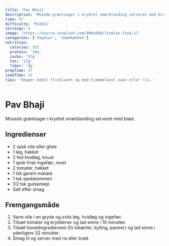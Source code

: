 ```yaml
---
title: 'Pav Bhaji'
description: 'Mosede grøntsager i krydret smørblanding serveret med brød.'
time: 47
difficulty: 'Middel'
servings: 6
image: 'https://source.unsplash.com/800x600/?indian-food,17'
categories: ['Vegetar', 'Gadekøkken']
nutrition:
  calories: 385
  protein: '10g'
  carbs: '57g'
  fat: '17g'
  fiber: '4g'
prepTime: 37
cookTime: 32
tips: 'Smager bedst frisklavet og med hjemmelavet naan eller ris.'
---
```


# Pav Bhaji

Mosede grøntsager i krydret smørblanding serveret med brød.

## Ingredienser

- 2 spsk olie eller ghee  
- 1 løg, hakket  
- 2 fed hvidløg, knust  
- 1 spsk frisk ingefær, revet  
- 2 tomater, hakket  
- 1 tsk garam masala  
- 1 tsk spidskommen  
- 1/2 tsk gurkemeje  
- Salt efter smag

## Fremgangsmåde

1. Varm olie i en gryde og svits løg, hvidløg og ingefær.
2. Tilsæt tomater og krydderier og lad simre i 10 minutter.
3. Tilsæt hovedingrediensen (fx kikærter, kylling, paneer) og lad simre i yderligere 32 minutter.
4. Smag til og server med ris eller brød.
